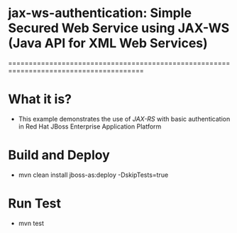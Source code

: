 # jax-ws-authentication: Simple Secured Web Service using JAX-WS (Java API for XML Web Services)
=======================================================================================

# What it is?
* This example demonstrates the use of *JAX-RS* with basic authentication in Red Hat JBoss Enterprise Application Platform

# Build and Deploy
* mvn clean install jboss-as:deploy -DskipTests=true

# Run Test
* mvn test